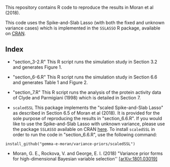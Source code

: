 
This repository contains R code to reproduce the results in Moran et al (2018).

This code uses the Spike-and-Slab Lasso (with both the fixed and unknown variance cases) which is implemented in the `SSLASSO` R package, available on [CRAN](https://CRAN.R-project.org/package=SSLASSO). 

## Index
- "section_3-2.R"
This R script runs the simulation study in Section 3.2 and generates Figure 1. 

- "section_6-6.R"
This R script runs the simulation study in Section 6.6 and generates Table 1 and Figure 2.

- "section_7.R" 
This R script runs the analysis of the protein activity data of Clyde and Parmigiani (1998) which is detailed in Section 7.

- `scaledSSL`
This package implements the "scaled Spike-and-Slab Lasso" as described in Section 6.5 of Moran et al (2018). It is provided for the sole purpose of reproducing the results in "section_6.6.R". If you would like to use the Spike-and-Slab Lasso with unknown variance, please use the package `SSLASSO` available on CRAN [here](https://CRAN.R-project.org/package=SSLASSO). To install `scaledSSL` in order to run the code in "section_6.6.R", use the following command:
```
install_github("gemma-e-moran/variance-priors/scaledSSL")
```

- Moran, G. E., Rockova, V. and George, E. I. (2018) "Variance prior forms for high-dimensional Bayesian variable selection'' [[arXiv:1801.03019]](https://arxiv.org/abs/1801.03019)

